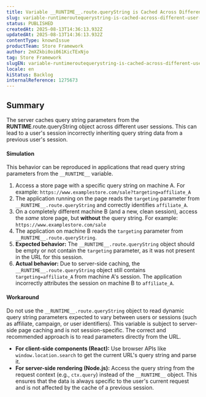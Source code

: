 ```yaml
---
title: Variable __RUNTIME__.route.queryString is Cached Across Different User Sessions
slug: variable-runtimeroutequerystring-is-cached-across-different-user-sessions
status: PUBLISHED
createdAt: 2025-08-13T14:36:13.932Z
updatedAt: 2025-08-13T14:36:13.932Z
contentType: knownIssue
productTeam: Store Framework
author: 2mXZkbi0oi061KicTExNjo
tag: Store Framework
slugEN: variable-runtimeroutequerystring-is-cached-across-different-user-sessions
locale: en
kiStatus: Backlog
internalReference: 1275673
---
```


## Summary


The server caches query string parameters from the __RUNTIME__.route.queryString object across different user sessions. This can lead to a user's session incorrectly inheriting query string data from a previous user's session.


#### Simulation


This behavior can be reproduced in applications that read query string parameters from the `__RUNTIME__` variable.

1. Access a store page with a specific query string on machine A. For example: `https://www.examplestore.com/sale?targeting=affiliate_A`
2. The application running on the page reads the `targeting` parameter from `__RUNTIME__.route.queryString` and correctly identifies `affiliate_A`.
3. On a completely different machine B (and a new, clean session), access the _same_ store page, but **without** the query string. For example: `https://www.examplestore.com/sale`
4. The application on machine B reads the `targeting` parameter from `__RUNTIME__.route.queryString`.
5. **Expected behavior:** The `__RUNTIME__.route.queryString` object should be empty or not contain the `targeting` parameter, as it was not present in the URL for this session.
6. **Actual behavior:** Due to server-side caching, the `__RUNTIME__.route.queryString` object still contains `targeting=affiliate_A` from machine A's session. The application incorrectly attributes the session on machine B to `affiliate_A`.


#### Workaround



Do not use the `__RUNTIME__.route.queryString` object to read dynamic query string parameters expected to vary between users or sessions (such as affiliate, campaign, or user identifiers). This variable is subject to server-side page caching and is not session-specific.
The correct and recommended approach is to read parameters directly from the URL.

- **For client-side components (React):** Use browser APIs like `window.location.search` to get the current URL's query string and parse it.
- **For server-side rendering (Node.js):** Access the query string from the request context (e.g., `ctx.query`) instead of the `__RUNTIME__` object.
This ensures that the data is always specific to the user's current request and is not affected by the cache of a previous session.



